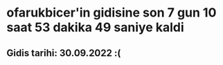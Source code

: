 # ofarukbicer'in gidisine son 7 gun 10 saat 53 dakika 49 saniye kaldi

## Gidis tarihi: 30.09.2022 :(